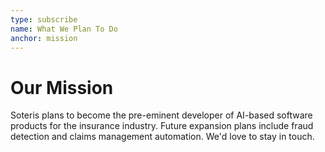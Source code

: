 ```yaml
---
type: subscribe
name: What We Plan To Do
anchor: mission
---
```


# Our Mission

Soteris plans to become the pre-eminent developer of AI-based software products for the insurance industry. Future expansion plans include fraud detection and claims management automation. We'd love to stay in touch.